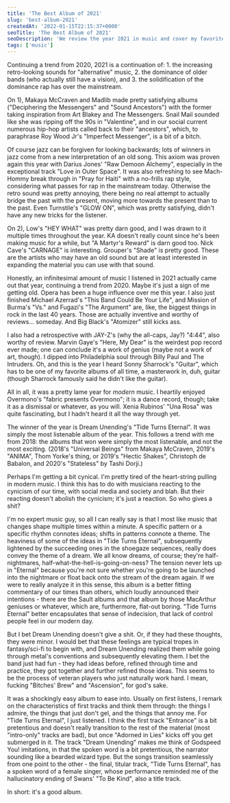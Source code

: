 ```yaml
---
title: 'The Best Album of 2021'
slug: 'best-album-2021'
createdAt: '2022-01-15T22:15:37+0000'
seoTitle: 'The Best Album of 2021'
seoDescription: 'We review the year 2021 in music and cover my favorite album of 2021: Dream Unending''s "Tide Turns Eternal".'
tags: ['music']
---
```


Continuing a trend from 2020, 2021 is a continuation of: 1. the increasing retro-looking sounds for "alternative" music, 2. the dominance of older bands (who actually still have a vision), and 3. the solidification of the dominance rap has over the mainstream.

On 1), Makaya McCraven and Madlib made pretty satisfying albums ("Deciphering the Messengers" and "Sound Ancestors") with the former taking inspiration from Art Blakey and The Messengers. Snail Mail sounded like she was ripping off the 90s in "Valentine", and in our social current numerous hip-hop artists called back to their "ancestors", which, to paraphrase Roy Wood Jr's "Imperfect Messenger", is a bit of a bitch.

Of course jazz can be forgiven for looking backwards; lots of winners in jazz come from a new interpretation of an old song. This axiom was proven again this year with Darius Jones' "Raw Demoon Alchemy", especially in the exceptional track "Love in Outer Space". It was also refreshing to see Mach-Hommy break through in "Pray for Haiti" with a no-frills rap style, considering what passes for rap in the mainstream today. Otherwise the retro sound was pretty annoying, there being no real attempt to actually bridge the past with the present, moving more towards the present than to the past. Even Turnstile's "GLOW ON", which was pretty satisfying, didn't have any new tricks for the listener.

On 2), Low's "HEY WHAT" was pretty darn good, and I was drawn to it multiple times throughout the year. KA doesn't really count since he's been making music for a while, but "A Martyr's Reward" is darn good too. Nick Cave's "CARNAGE" is interesting. Grouper's "Shade" is pretty good. These are the artists who may have an old sound but are at least interested in expanding the material you can use with that sound.

Honestly, an infinitesimal amount of music I listened in 2021 actually came out that year, continuing a trend from 2020. Maybe it's just a sign of me getting old. Opera has been a huge influence over me this year. I also just finished Michael Azerrad's "This Band Could Be Your Life", and Mission of Burma's "Vs." and Fugazi's "The Argument" are, like, the biggest things in rock in the last 40 years. Those are actually inventive and worthy of reviews... someday. And Big Black's "Atomizer" still kicks ass.

I also had a retrospective with JAY-Z's (why the all-caps, Jay?) "4:44", also worthy of review. Marvin Gaye's "Here, My Dear" is the weirdest pop record ever made; one can conclude it's a work of genius (maybe not a work of art, though). I dipped into Philadelphia soul through Billy Paul and The Intruders. Oh, and this is the year I heard Sonny Sharrock's "Guitar", which has to be one of my favorite albums of all time, a masterwork in, duh, guitar (though Sharrock famously said he didn't like the guitar).

All in all, it was a pretty lame year for _modern_ music. I heartily enjoyed Overmono's "fabric presents Overmono"; it is a dance record, though; take it as a dismissal or whatever, as you will. Xenia Rubinos' "Una Rosa" was quite fascinating, but I hadn't heard it all the way through yet.

The winner of the year is Dream Unending's "Tide Turns Eternal". It was simply the most listenable album of the year. This follows a trend with me from 2018: the albums that won were simply the most listenable, and not the most exciting. (2018's "Universal Beings" from Makaya McCraven, 2019's "ANIMA", Thom Yorke's thing, or 2019's "Hectic Shakes", Christoph de Babalon, and 2020's "Stateless" by Tashi Dorji.)

Perhaps I'm getting a bit cynical. I'm pretty tired of the heart-string pulling in modern music. I think this has to do with musicians reacting to the cynicism of our time, with social media and society and blah. But their reacting doesn't abolish the cynicism; it's just a reaction. So who gives a shit?

I'm no expert music guy, so all I can really say is that I most like music that changes shape multiple times within a minute. A specific pattern or a specific rhythm connotes ideas; shifts in patterns connote a theme. The heaviness of some of the ideas in "Tide Turns Eternal", subsequently lightened by the succeeding ones in the shoegaze sequences, really does convey the theme of a dream. We all know dreams, of course; they're half-nightmares, half-what-the-hell-is-going-on-ness? The tension never lets up in "Eternal" because you're not sure whether you're going to be launched into the nightmare or float back onto the stream of the dream again. If we were to really analyze it in this sense, this album is a better fitting commentary of our times than others, which loudly announced their intentions - there are the Sault albums and that album by those MacArthur geniuses or whatever, which are, furthermore, flat-out boring. "Tide Turns Eternal" better encapsulates that sense of indecision, that lack of control people feel in our modern day.

But I bet Dream Unending doesn't give a shit. Or, if they had these thoughts, they were minor. I would bet that these feelings are typical tropes in fantasy/sci-fi to begin with, and Dream Unending realized them while going through metal's conventions and subsequently elevating them. I bet the band just had fun - they had ideas before, refined through time and practice, they got together and further refined those ideas. This seems to be the process of veteran players who just naturally work hard. I mean, fucking "Bitches' Brew" and "Ascension", for god's sake.

It was a shockingly easy album to ease into. Usually on first listens, I remark on the characteristics of first tracks and think them through: the things I admire, the things that just don't gel, and the things that annoy me. For "Tide Turns Eternal", I just listened. I think the first track "Entrance" is a bit pretentious and doesn't really transition to the rest of the material (most "intro-only" tracks are bad), but once "Adorned in Lies" kicks off you get submerged in it. The track "Dream Unending" makes me think of Godspeed You! imitations, in that the spoken word is a bit pretentious, the narrator sounding like a bearded wizard type. But the songs transition seamlessly from one point to the other - the final, titular track, "Tide Turns Eternal", has a spoken word of a female singer, whose performance reminded me of the hallucinatory ending of Swans' "To Be Kind", also a title track.

In short: it's a good album.
